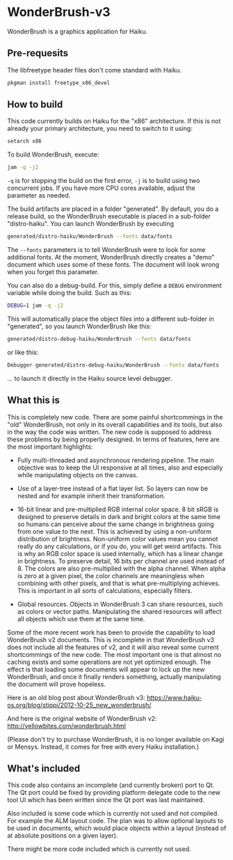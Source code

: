 # WonderBrush-v3
WonderBrush is a graphics application for Haiku.

## Pre-requesits

The libfreetype header files don't come standard with Haiku.

```bash
pkgman install freetype_x86_devel
```

## How to build

This code currently builds on Haiku for the "x86" architecture.
If this is not already your primary architecture, you need to switch to it using:

```bash
setarch x86
```

To build WonderBrush, execute:

```bash
jam -q -j2
```

`-q` is for stopping the build on the first error, `-j` is to build using two concurrent jobs.
If you have more CPU cores available, adjust the parameter as needed.

The build artifacts are placed in a folder "generated".
By default, you do a release build, so the WonderBrush executable is placed in a sub-folder "distro-haiku".
You can launch WonderBrush by executing

```bash
generated/distro-haiku/WonderBrush --fonts data/fonts
```

The `--fonts` parameters is to tell WonderBrush were to look for some additional fonts.
At the moment, WonderBrush directly creates a "demo" document which uses some of these fonts.
The document will look wrong when you forget this parameter.

You can also do a debug-build.
For this, simply define a `DEBUG` environment variable while doing the build.
Such as this:

```bash
DEBUG=1 jam -q -j2
```

This will automatically place the object files into a different sub-folder in "generated", so you launch WonderBrush like this:

```bash
generated/distro-debug-haiku/WonderBrush --fonts data/fonts
```

or like this:

```bash
Debugger generated/distro-debug-haiku/WonderBrush --fonts data/fonts
```

... to launch it directly in the Haiku source level debugger.

## What this is

This is completely new code. There are some painful shortcommings in the "old" WonderBrush, not only in its overall 
capabilities and its tools, but also in the way the code was written. The new code is supposed to 
address these problems by being properly designed. In terms of features, here are the most important highlights:

 * Fully multi-threaded and asynchronous rendering pipeline. The main objective was to keep the UI responsive at all 
 times, also and especially while manipulating objects on the canvas.
 
 * Use of a layer-tree instead of a flat layer list. So layers can now be nested and for example inherit their transformation.
 
 * 16-bit linear and pre-multiplied RGB internal color space. 8 bit sRGB is designed to preserve details in dark and 
 bright colors at the same time so humans can perceive about the same change in brightness going from one value to the next.
 This is achieved by using a non-uniform distribution of brightness. Non-uniform color values mean you cannot really do any
 calculations, or if you do, you will get weird artifacts. This is why an RGB color space is used internally, which has
 a linear change in brightness. To preserve detail, 16 bits per channel are used instead of 8. The colors are also 
 pre-multiplied with the alpha channel. When alpha is zero at a given pixel, the color channels are meaningless when 
 combining with other pixels, and that is what pre-multiplying achieves. This is important in all sorts of calculations,
 especially filters.
 
 * Global resources. Objects in WonderBrush 3 can share resources, such as colors or vector paths. Manipulating
 the shared resources will affect all objects which use them at the same time.

Some of the more recent work has been to provide the capability to load WonderBrush v2 documents. This is incomplete in that WonderBrush v3 does not include all the features of v2, and it will also reveal some current shortcommings of the new code. The most important one is that almost no caching exists and some operations are not yet optimized enough. The effect is that loading some documents will appear to lock up the new WonderBrush, and once it finally renders something, actually manipulating the document will prove hopeless.

Here is an old blog post about WonderBrush v3: https://www.haiku-os.org/blog/stippi/2012-10-25_new_wonderbrush/

And here is the original website of WonderBrush v2: http://yellowbites.com/wonderbrush.html

(Please don't try to purchase WonderBrush, it is no longer available on Kagi or Mensys. Instead, it comes for free with every Haiku installation.)

## What's included

This code also contains an incomplete (and currently broken) port to Qt. The Qt port could be fixed by providing platform delegate code to the new tool UI which has been written since the Qt port was last maintained.

Also included is some code which is currently not used and not compiled. For example the ALM layout code. The plan was to allow optional layouts to be used in documents, which would place objects within a layout (instead of at absolute positions on a given layer).

There might be more code included which is currently not used.
